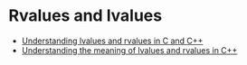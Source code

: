# Rvalues and lvalues

* [Understanding lvalues and rvalues in C and C++](https://eli.thegreenplace.net/2011/12/15/understanding-lvalues-and-rvalues-in-c-and-c#id6)
* [Understanding the meaning of lvalues and rvalues in C++](https://www.internalpointers.com/post/understanding-meaning-lvalues-and-rvalues-c)
